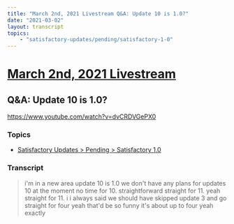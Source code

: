 ```yaml
---
title: "March 2nd, 2021 Livestream Q&A: Update 10 is 1.0?"
date: "2021-03-02"
layout: transcript
topics:
    - "satisfactory-updates/pending/satisfactory-1-0"
---
```

# [March 2nd, 2021 Livestream](../2021-03-02.md)
## Q&A: Update 10 is 1.0?
https://www.youtube.com/watch?v=dvCRDVGePX0

### Topics
* [Satisfactory Updates > Pending > Satisfactory 1.0](../topics/satisfactory-updates/pending/satisfactory-1-0.md)

### Transcript

> i'm in a new area update 10 is 1.0 we don't have any plans for updates 10 at the moment no time for 10. straightforward straight for 11. yeah straight for 11. i i always said we should have skipped update 3 and go straight for four yeah that'd be so funny it's about up to four yeah exactly
